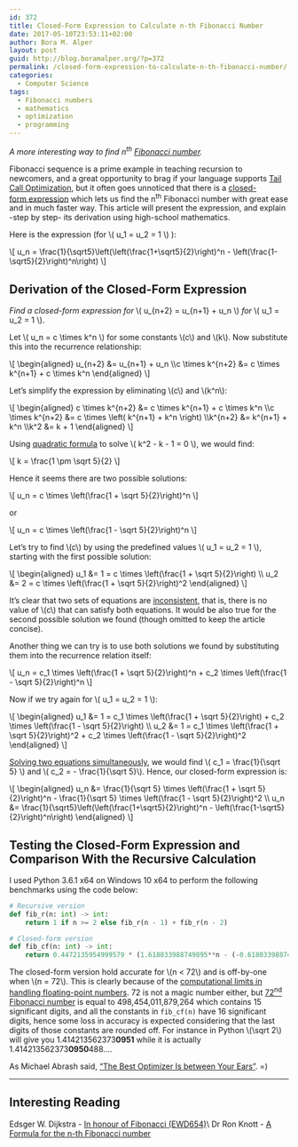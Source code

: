 ```yaml
---
id: 372
title: Closed-Form Expression to Calculate n-th Fibonacci Number
date: 2017-05-10T23:53:11+02:00
author: Bora M. Alper
layout: post
guid: http://blog.boramalper.org/?p=372
permalink: /closed-form-expression-to-calculate-n-th-fibonacci-number/
categories:
  - Computer Science
tags:
  - Fibonacci numbers
  - mathematics
  - optimization
  - programming
---
```

_A more interesting way to find n<sup>th</sup> [Fibonacci number](https://en.wikipedia.org/wiki/Fibonacci_number)._

Fibonacci sequence is a prime example in teaching recursion to newcomers, and a great opportunity to brag if your language supports [Tail Call Optimization](http://wiki.c2.com/?TailCallOptimization), but it often goes unnoticed that there is a [closed-form expression](https://en.wikipedia.org/wiki/Closed-form_expression) which lets us find the n<sup>th</sup> Fibonacci number with great ease and in much faster way. This article will present the expression, and explain -step by step- its derivation using high-school mathematics.

Here is the expression (for \\( u_1 = u_2 = 1 \\) ):

\\[
u_n = \frac{1}{\sqrt5}\left(\left(\frac{1+\sqrt5}{2}\right)^n - \left(\frac{1-\sqrt5}{2}\right)^n\right)
\\]

## Derivation of the Closed-Form Expression

_Find a closed-form expression for_ \\( u_{n+2} = u_{n+1} + u_n \\) _for_ \\( u_1 = u_2 = 1 \\).

Let \\( u_n = c \times k^n \\) for some constants \\(c\\) and \\(k\\). Now substitute this into the recurrence relationship:

\\[
\begin{aligned}
u_{n+2} &= u_{n+1} + u_n \\\\c \times k^{n+2}
  &= c \times k^{n+1} + c \times k^n
\end{aligned}
\\]

Let&#8217;s simplify the expression by eliminating \\(c\\) and \\(k^n\\):

\\[
\begin{aligned}
c \times k^{n+2} &= c \times k^{n+1} + c \times k^n \\\\c \times k^{n+2}
  &= c \times \left( k^{n+1} + k^n \right) \\\\k^{n+2}
  &= k^{n+1} + k^n \\\\k^2
  &= k + 1
\end{aligned}
\\]

Using [quadratic formula](https://en.wikipedia.org/wiki/Quadratic_formula) to solve \\( k^2 - k - 1 = 0 \\), we would find:

\\[
k = \frac{1 \pm \sqrt 5}{2}
\\]

Hence it seems there are two possible solutions:

\\[
u_n = c \times \left(\frac{1 + \sqrt 5}{2}\right)^n
\\]

or

\\[
u_n = c \times \left(\frac{1 - \sqrt 5}{2}\right)^n
\\]

Let&#8217;s try to find \\(c\\) by using the predefined values \\( u_1 = u_2 = 1 \\), starting with the first possible solution:

\\[
\begin{aligned}
u_1 &= 1 = c \times \left(\frac{1 + \sqrt 5}{2}\right) \\\\ u_2
    &= 2 = c \times \left(\frac{1 + \sqrt 5}{2}\right)^2
\end{aligned}
\\]

It&#8217;s clear that two sets of equations are [inconsistent](https://en.wikipedia.org/wiki/Consistent_and_inconsistent_equations), that is, there is no value of \\(c\\) that can satisfy both equations. It would be also true for the second possible solution we found (though omitted to keep the article concise).

Another thing we can try is to use both solutions we found by substituting them into the recurrence relation itself:

\\[
u_n = c_1 \times \left(\frac{1 + \sqrt 5}{2}\right)^n + c_2 \times \left(\frac{1 - \sqrt 5}{2}\right)^n
\\]

Now if we try again for \\( u_1 = u_2 = 1 \\):

\\[
\begin{aligned}
u\_1 &= 1 = c\_1 \times \left(\frac{1 + \sqrt 5}{2}\right) + c_2 \times \left(\frac{1 - \sqrt 5}{2}\right) \\\\ u\_2
        &= 1 = c\_1 \times \left(\frac{1 + \sqrt 5}{2}\right)^2 + c_2 \times \left(\frac{1 - \sqrt 5}{2}\right)^2
\end{aligned}
\\]

<a href="https://www.wolframalpha.com/input/?i=a+*+(1+%2B+sqrt(5))+%2F+2+%2B+b+*+(1+-+sqrt(5))+%2F+2+%3D+1+AND+a+*+((1+%2B+sqrt(5))+%2F+2)%5E2+%2B+b+*+((1+-+sqrt(5))+%2F+2)%5E2+%3D+1">Solving two equations simultaneously</a>, we would find \\( c\_1 = \frac{1}{\sqrt 5} \\) and \\( c\_2 = - \frac{1}{\sqrt 5}\\). Hence, our closed-form expression is:

\\[
\begin{aligned}
u_n &= \frac{1}{\sqrt 5} \times \left(\frac{1 + \sqrt 5}{2}\right)^n - \frac{1}{\sqrt 5} \times \left(\frac{1 - \sqrt 5}{2}\right)^2 \\\\ u_n
        &= \frac{1}{\sqrt5}\left(\left(\frac{1+\sqrt5}{2}\right)^n - \left(\frac{1-\sqrt5}{2}\right)^n\right)
\end{aligned}
\\]

## Testing the Closed-Form Expression and Comparison With the Recursive Calculation

I used Python 3.6.1 x64 on Windows 10 x64 to perform the following benchmarks using the code below:

```python
# Recursive version
def fib_r(n: int) -> int:
    return 1 if n >= 2 else fib_r(n - 1) + fib_r(n - 2)

# Closed-form version
def fib_cf(n: int) -> int:
    return 0.4472135954999579 * (1.618033988749895**n - (-0.6180339887498949)**n)
```

The closed-form version hold accurate for \\(n < 72\\) and is off-by-one when \\(n = 72\\). This is clearly because of the [computational limits in handling floating-point numbers](https://docs.oracle.com/cd/E19957-01/806-3568/ncg_goldberg.html). 72 is not a magic number either, but [72<sup>nd</sup> Fibonacci number](https://www.wolframalpha.com/input/?i=72nd+Fibonacci+number) is equal to 498,454,011,879,264 which contains 15 significant digits, and all the constants in `fib_cf(n)` have 16 significant digits, hence some loss in accuracy is expected considering that the last digits of those constants are rounded off. For instance in Python \\(\sqrt 2\\) will give you 1.414213562373**0951** while it is actually 1.414213562373**0950**488&#8230;.

As Michael Abrash said, [&#8220;The Best Optimizer Is between Your Ears&#8221;](http://www.jagregory.com/abrash-black-book/#chapter-1-the-best-optimizer-is-between-your-ears). =)

* * *

## Interesting Reading

Edsger W. Dijkstra - [In honour of Fibonacci (EWD654)](http://www.cs.utexas.edu/users/EWD/ewd06xx/EWD654.PDF)\\
Dr Ron Knott - [A Formula for the n-th Fibonacci number](http://www.maths.surrey.ac.uk/hosted-sites/R.Knott/Fibonacci/fibFormula.html)